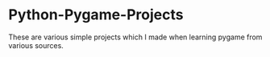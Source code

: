 # Python-Pygame-Projects
These are various simple projects which I made when learning pygame from various sources.
